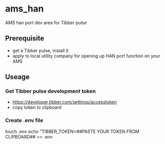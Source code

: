# ams_han
AMS han port dev area for Tibber pulse

## Prerequisite
- get a Tibber pulse, install it
- apply to local utility company for opening up HAN port function on your AMS

## Useage
### Get Tibber pulse development token
- https://developer.tibber.com/settings/accesstoken
- copy token to clipboard
### Create .env file
touch .env
echo "TIBBER_TOKEN=##PASTE YOUR TOKEN FROM CLIPBOARD## >> .env
